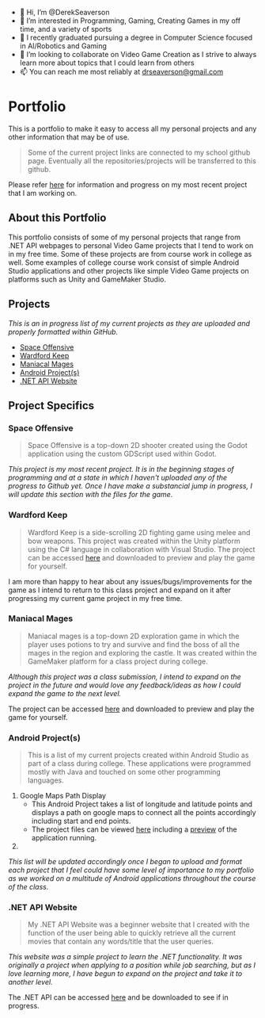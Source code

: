 - 👋 Hi, I’m @DerekSeaverson
- 👀 I’m interested in Programming, Gaming, Creating Games in my off time, and a variety of sports
- 🌱 I recently graduated pursuing a degree in Computer Science focused in AI/Robotics and Gaming
- 💞️ I’m looking to collaborate on Video Game Creation as I strive to always learn more about topics that I could learn from others
- 📫 You can reach me most reliably at drseaverson@gmail.com 


# Portfolio

This is a portfolio to make it easy to access all my personal projects and any other information that may be of use. 

> Some of the current project links are connected to my school github page. Eventually all the repositories/projects will be transferred to this github.

Please refer [here](#space-offensive) for information and progress on my most recent project that I am working on.

## About this Portfolio

This portfolio consists of some of my personal projects that range from .NET API webpages to personal Video Game projects that I tend to work on in my free time. Some of these projects are from course work in college as well. Some examples of college course work consist of simple Android Studio applications and other projects like simple Video Game projects on platforms such as Unity and GameMaker Studio. 

## Projects

*This is an in progress list of my current projects as they are uploaded and properly formatted within GitHub.*

* [Space Offensive](#space-offensive)
* [Wardford Keep](#wardford-keep)
* [Maniacal Mages](#maniacal-mages)
* [Android Project(s)](#android-projects)
* [.NET API Website](#net-api-website)


## Project Specifics

### Space Offensive
> Space Offensive is a top-down 2D shooter created using the Godot application using the custom GDScript used within Godot. 

*This project is my most recent project. It is in the beginning stages of programming and at a state in which I haven't uploaded any of the progress to Github yet. Once I have make a substancial jump in progress, I will update this section with the files for the game.*

### Wardford Keep
> Wardford Keep is a side-scrolling 2D fighting game using melee and bow weapons. This project was created within the Unity platform using the C# language in collaboration with Visual Studio. 
The project can be accessed [here](https://github.com/DerekSeaverson/WardfordKeep) and downloaded to preview and play the game for yourself. 

I am more than happy to hear about any issues/bugs/improvements for the game as I intend to return to this class project and expand on it after progressing my current game project in my free time.

### Maniacal Mages
> Maniacal mages is a top-down 2D exploration game in which the player uses potions to try and survive and find the boss of all the mages in the region and exploring the castle. It was created within the GameMaker platform for a class project during college.

*Although this project was a class submission, I intend to expand on the project in the future and would love any feedback/ideas as how I could expand the game to the next level.*

The project can be accessed [here](https://github.com/DerekSeaverson/Manical-Mages) and downloaded to preview and play the game for yourself.

### Android Project(s)
> This is a list of my current projects created within Android Studio as part of a class during college. These applications were programmed mostly with Java and touched on some other programming languages. 

1. Google Maps Path Display
    - This Android Project takes a list of longitude and latitude points and displays a path on google maps to connect all the points accordingly including start and end points.
    - The project files can be viewed [here](https://github.com/drseaverson/Google-Maps-Android-App) including a [preview](https://github.com/drseaverson/Google-Maps-Android-App/blob/main/Images/Screenshot_20221013_100701.png) of the application running.
2. 
*This list will be updated accordingly once I began to upload and format each project that I feel could have some level of importance to my portfolio as we worked on a multitude of Android applications throughout the course of the class.*

### .NET API Website
> My .NET API Website was a beginner website that I created with the function of the user being able to quickly retrieve all the current movies that contain any words/title that the user queries.

*This website was a simple project to learn the .NET functionality. It was originally a project when applying to a position while job searching, but as I love learning more, I have begun to expand on the project and take it to another level.*

The .NET API can be accessed [here](https://github.com/drseaverson/MovieSearchWebPage) and be downloaded to see if in progress.

